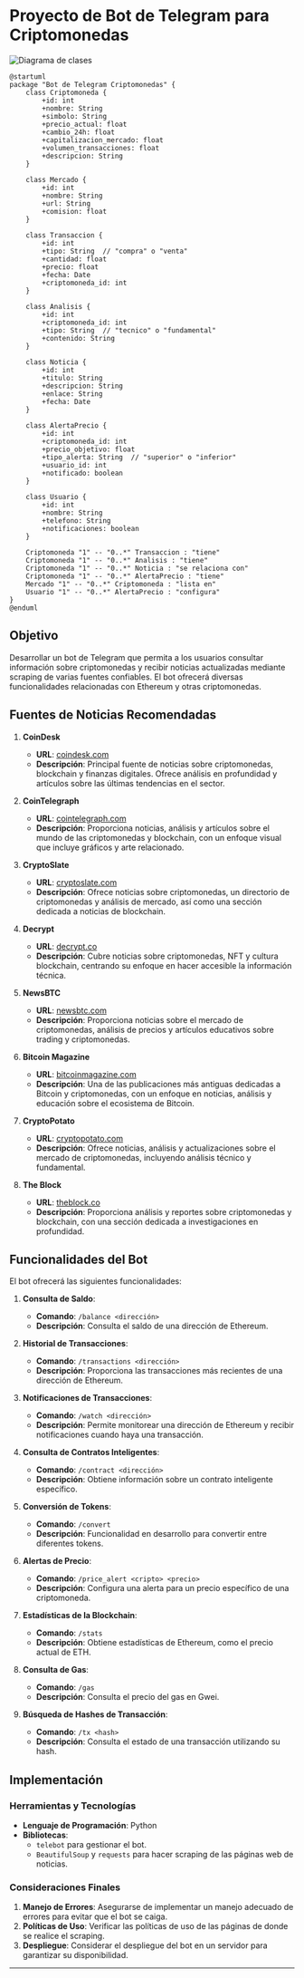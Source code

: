 
# Proyecto de Bot de Telegram para Criptomonedas
![Diagrama de clases](docs/images/DiagranaClases.png)

````
@startuml
package "Bot de Telegram Criptomonedas" {
    class Criptomoneda {
        +id: int
        +nombre: String
        +simbolo: String
        +precio_actual: float
        +cambio_24h: float
        +capitalizacion_mercado: float
        +volumen_transacciones: float
        +descripcion: String
    }

    class Mercado {
        +id: int
        +nombre: String
        +url: String
        +comision: float
    }

    class Transaccion {
        +id: int
        +tipo: String  // "compra" o "venta"
        +cantidad: float
        +precio: float
        +fecha: Date
        +criptomoneda_id: int
    }

    class Analisis {
        +id: int
        +criptomoneda_id: int
        +tipo: String  // "tecnico" o "fundamental"
        +contenido: String
    }

    class Noticia {
        +id: int
        +titulo: String
        +descripcion: String
        +enlace: String
        +fecha: Date
    }

    class AlertaPrecio {
        +id: int
        +criptomoneda_id: int
        +precio_objetivo: float
        +tipo_alerta: String  // "superior" o "inferior"
        +usuario_id: int
        +notificado: boolean
    }

    class Usuario {
        +id: int
        +nombre: String
        +telefono: String
        +notificaciones: boolean
    }

    Criptomoneda "1" -- "0..*" Transaccion : "tiene"
    Criptomoneda "1" -- "0..*" Analisis : "tiene"
    Criptomoneda "1" -- "0..*" Noticia : "se relaciona con"
    Criptomoneda "1" -- "0..*" AlertaPrecio : "tiene"
    Mercado "1" -- "0..*" Criptomoneda : "lista en"
    Usuario "1" -- "0..*" AlertaPrecio : "configura"
}
@enduml

````
## Objetivo

Desarrollar un bot de Telegram que permita a los usuarios consultar información sobre criptomonedas y recibir noticias actualizadas mediante scraping de varias fuentes confiables. El bot ofrecerá diversas funcionalidades relacionadas con Ethereum y otras criptomonedas.

## Fuentes de Noticias Recomendadas

1. **CoinDesk**
   - **URL**: [coindesk.com](https://www.coindesk.com)
   - **Descripción**: Principal fuente de noticias sobre criptomonedas, blockchain y finanzas digitales. Ofrece análisis en profundidad y artículos sobre las últimas tendencias en el sector.

2. **CoinTelegraph**
   - **URL**: [cointelegraph.com](https://www.cointelegraph.com)
   - **Descripción**: Proporciona noticias, análisis y artículos sobre el mundo de las criptomonedas y blockchain, con un enfoque visual que incluye gráficos y arte relacionado.

3. **CryptoSlate**
   - **URL**: [cryptoslate.com](https://www.cryptoslate.com)
   - **Descripción**: Ofrece noticias sobre criptomonedas, un directorio de criptomonedas y análisis de mercado, así como una sección dedicada a noticias de blockchain.

4. **Decrypt**
   - **URL**: [decrypt.co](https://www.decrypt.co)
   - **Descripción**: Cubre noticias sobre criptomonedas, NFT y cultura blockchain, centrando su enfoque en hacer accesible la información técnica.

5. **NewsBTC**
   - **URL**: [newsbtc.com](https://www.newsbtc.com)
   - **Descripción**: Proporciona noticias sobre el mercado de criptomonedas, análisis de precios y artículos educativos sobre trading y criptomonedas.

6. **Bitcoin Magazine**
   - **URL**: [bitcoinmagazine.com](https://www.bitcoinmagazine.com)
   - **Descripción**: Una de las publicaciones más antiguas dedicadas a Bitcoin y criptomonedas, con un enfoque en noticias, análisis y educación sobre el ecosistema de Bitcoin.

7. **CryptoPotato**
   - **URL**: [cryptopotato.com](https://www.cryptopotato.com)
   - **Descripción**: Ofrece noticias, análisis y actualizaciones sobre el mercado de criptomonedas, incluyendo análisis técnico y fundamental.

8. **The Block**
   - **URL**: [theblock.co](https://www.theblock.co)
   - **Descripción**: Proporciona análisis y reportes sobre criptomonedas y blockchain, con una sección dedicada a investigaciones en profundidad.

## Funcionalidades del Bot

El bot ofrecerá las siguientes funcionalidades:

1. **Consulta de Saldo**: 
   - **Comando**: `/balance <dirección>`
   - **Descripción**: Consulta el saldo de una dirección de Ethereum.

2. **Historial de Transacciones**:
   - **Comando**: `/transactions <dirección>`
   - **Descripción**: Proporciona las transacciones más recientes de una dirección de Ethereum.

3. **Notificaciones de Transacciones**:
   - **Comando**: `/watch <dirección>`
   - **Descripción**: Permite monitorear una dirección de Ethereum y recibir notificaciones cuando haya una transacción.

4. **Consulta de Contratos Inteligentes**:
   - **Comando**: `/contract <dirección>`
   - **Descripción**: Obtiene información sobre un contrato inteligente específico.

5. **Conversión de Tokens**:
   - **Comando**: `/convert`
   - **Descripción**: Funcionalidad en desarrollo para convertir entre diferentes tokens.

6. **Alertas de Precio**:
   - **Comando**: `/price_alert <cripto> <precio>`
   - **Descripción**: Configura una alerta para un precio específico de una criptomoneda.

7. **Estadísticas de la Blockchain**:
   - **Comando**: `/stats`
   - **Descripción**: Obtiene estadísticas de Ethereum, como el precio actual de ETH.

8. **Consulta de Gas**:
   - **Comando**: `/gas`
   - **Descripción**: Consulta el precio del gas en Gwei.

9. **Búsqueda de Hashes de Transacción**:
   - **Comando**: `/tx <hash>`
   - **Descripción**: Consulta el estado de una transacción utilizando su hash.

## Implementación

### Herramientas y Tecnologías

- **Lenguaje de Programación**: Python
- **Bibliotecas**: 
  - `telebot` para gestionar el bot.
  - `BeautifulSoup` y `requests` para hacer scraping de las páginas web de noticias.
  
### Consideraciones Finales

1. **Manejo de Errores**: Asegurarse de implementar un manejo adecuado de errores para evitar que el bot se caiga.
2. **Políticas de Uso**: Verificar las políticas de uso de las páginas de donde se realice el scraping.
3. **Despliegue**: Considerar el despliegue del bot en un servidor para garantizar su disponibilidad.

---
